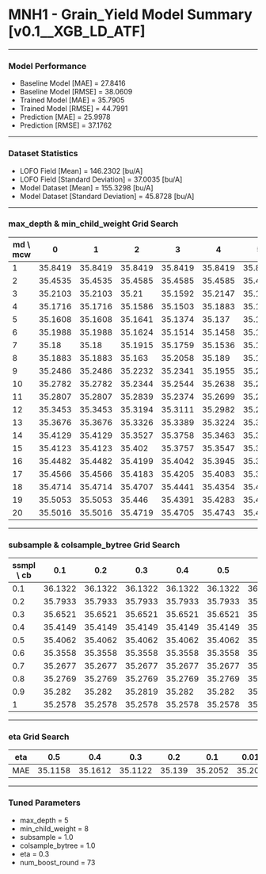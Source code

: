 # MNH1 - Grain_Yield Model Summary [v0.1__XGB_LD_ATF]

***

### Model Performance

- Baseline Model [MAE] = 27.8416
- Baseline Model [RMSE] = 38.0609
- Trained Model [MAE] = 35.7905
- Trained Model [RMSE] = 44.7991
- Prediction [MAE] = 25.9978
- Prediction [RMSE] = 37.1762
***

### Dataset Statistics

- LOFO Field [Mean] = 146.2302 [bu/A]
- LOFO Field [Standard Deviation] = 37.0035 [bu/A]
- Model Dataset [Mean] = 155.3298 [bu/A]
- Model Dataset [Standard Deviation] = 45.8728 [bu/A]
***

### max_depth & min_child_weight Grid Search

|   md \ mcw |       0 |       1 |       2 |       3 |       4 |       5 |       6 |       7 |       8 |       9 |      10 |      11 |      12 |      13 |      14 |      15 |      16 |      17 |      18 |      19 |      20 |
|------------|---------|---------|---------|---------|---------|---------|---------|---------|---------|---------|---------|---------|---------|---------|---------|---------|---------|---------|---------|---------|---------|
|          1 | 35.8419 | 35.8419 | 35.8419 | 35.8419 | 35.8419 | 35.8419 | 35.8419 | 35.8407 | 35.7982 | 35.8185 | 35.7989 | 35.7966 | 35.8048 | 35.8302 | 35.8302 | 35.8302 | 35.8286 | 35.8127 | 35.8127 | 35.8127 | 35.8127 |
|          2 | 35.4535 | 35.4535 | 35.4585 | 35.4585 | 35.4585 | 35.4767 | 35.4055 | 35.313  | 35.2839 | 35.4485 | 35.4858 | 35.3644 | 35.3365 | 35.3156 | 35.4895 | 35.4645 | 35.3561 | 35.3819 | 35.4858 | 35.4203 | 35.429  |
|          3 | 35.2103 | 35.2103 | 35.21   | 35.1592 | 35.2147 | 35.1652 | 35.1923 | 35.243  | 35.197  | 35.238  | 35.2142 | 35.2061 | 35.1856 | 35.4308 | 35.2703 | 35.2306 | 35.2324 | 35.257  | 35.314  | 35.3858 | 35.2589 |
|          4 | 35.1716 | 35.1716 | 35.1586 | 35.1503 | 35.1883 | 35.1394 | 35.169  | 35.1813 | 35.1508 | 35.1845 | 35.1885 | 35.1919 | 35.242  | 35.1908 | 35.1652 | 35.1579 | 35.2172 | 35.1942 | 35.1844 | 35.2139 | 35.2013 |
|          5 | 35.1608 | 35.1608 | 35.1641 | 35.1374 | 35.137  | 35.1448 | 35.1232 | 35.1315 | 35.1122 | 35.1444 | 35.1539 | 35.1705 | 35.1809 | 35.2023 | 35.2135 | 35.1853 | 35.1561 | 35.2049 | 35.1926 | 35.2027 | 35.1619 |
|          6 | 35.1988 | 35.1988 | 35.1624 | 35.1514 | 35.1458 | 35.1655 | 35.146  | 35.1326 | 35.13   | 35.1428 | 35.1189 | 35.1388 | 35.162  | 35.1404 | 35.151  | 35.164  | 35.1671 | 35.1686 | 35.1667 | 35.1703 | 35.1617 |
|          7 | 35.18   | 35.18   | 35.1915 | 35.1759 | 35.1536 | 35.1975 | 35.1669 | 35.1708 | 35.1884 | 35.1773 | 35.1758 | 35.1647 | 35.1927 | 35.1529 | 35.1428 | 35.1754 | 35.1606 | 35.1778 | 35.1397 | 35.1874 | 35.1559 |
|          8 | 35.1883 | 35.1883 | 35.163  | 35.2058 | 35.189  | 35.1569 | 35.1807 | 35.1626 | 35.1837 | 35.1473 | 35.1795 | 35.1385 | 35.1395 | 35.1979 | 35.1411 | 35.1657 | 35.1258 | 35.1616 | 35.1531 | 35.2    | 35.1726 |
|          9 | 35.2486 | 35.2486 | 35.2232 | 35.2341 | 35.1955 | 35.21   | 35.2128 | 35.1866 | 35.1784 | 35.1812 | 35.2212 | 35.2043 | 35.1935 | 35.1849 | 35.1663 | 35.1966 | 35.2056 | 35.1996 | 35.1608 | 35.16   | 35.1631 |
|         10 | 35.2782 | 35.2782 | 35.2344 | 35.2544 | 35.2638 | 35.2411 | 35.207  | 35.1781 | 35.2011 | 35.2263 | 35.1788 | 35.1801 | 35.1795 | 35.2078 | 35.1688 | 35.1564 | 35.1723 | 35.1808 | 35.1735 | 35.167  | 35.1539 |
|         11 | 35.2807 | 35.2807 | 35.2839 | 35.2374 | 35.2699 | 35.2469 | 35.2542 | 35.2522 | 35.2298 | 35.2173 | 35.2357 | 35.2012 | 35.2372 | 35.1901 | 35.2036 | 35.2356 | 35.1883 | 35.1743 | 35.2147 | 35.147  | 35.1507 |
|         12 | 35.3453 | 35.3453 | 35.3194 | 35.3111 | 35.2982 | 35.2754 | 35.2469 | 35.2556 | 35.2496 | 35.2321 | 35.2402 | 35.2308 | 35.2568 | 35.2441 | 35.2266 | 35.2301 | 35.211  | 35.1952 | 35.1921 | 35.1608 | 35.1562 |
|         13 | 35.3676 | 35.3676 | 35.3326 | 35.3389 | 35.3224 | 35.3126 | 35.2931 | 35.2875 | 35.2984 | 35.269  | 35.2531 | 35.2323 | 35.2453 | 35.238  | 35.2514 | 35.2352 | 35.2217 | 35.1987 | 35.1892 | 35.1751 | 35.1946 |
|         14 | 35.4129 | 35.4129 | 35.3527 | 35.3758 | 35.3463 | 35.3428 | 35.342  | 35.2938 | 35.3032 | 35.3021 | 35.2929 | 35.2604 | 35.2635 | 35.2356 | 35.2557 | 35.2683 | 35.2662 | 35.2151 | 35.2115 | 35.2003 | 35.1912 |
|         15 | 35.4123 | 35.4123 | 35.402  | 35.3757 | 35.3547 | 35.3541 | 35.3415 | 35.3314 | 35.2766 | 35.3188 | 35.3013 | 35.2811 | 35.2912 | 35.247  | 35.2501 | 35.2435 | 35.2528 | 35.2314 | 35.2286 | 35.2054 | 35.2054 |
|         16 | 35.4482 | 35.4482 | 35.4199 | 35.4042 | 35.3945 | 35.3713 | 35.3642 | 35.3327 | 35.3208 | 35.2939 | 35.3193 | 35.2968 | 35.2725 | 35.2725 | 35.2958 | 35.2769 | 35.2857 | 35.2521 | 35.2447 | 35.2073 | 35.2097 |
|         17 | 35.4566 | 35.4566 | 35.4183 | 35.4205 | 35.4083 | 35.3928 | 35.3743 | 35.3338 | 35.3297 | 35.316  | 35.2991 | 35.2996 | 35.3052 | 35.305  | 35.289  | 35.2602 | 35.2753 | 35.2552 | 35.2524 | 35.2116 | 35.2343 |
|         18 | 35.4714 | 35.4714 | 35.4707 | 35.4441 | 35.4354 | 35.4053 | 35.3854 | 35.3589 | 35.3716 | 35.3427 | 35.3245 | 35.3338 | 35.3155 | 35.2871 | 35.284  | 35.2678 | 35.2832 | 35.2587 | 35.2443 | 35.2256 | 35.232  |
|         19 | 35.5053 | 35.5053 | 35.446  | 35.4391 | 35.4283 | 35.4153 | 35.412  | 35.3784 | 35.3744 | 35.3394 | 35.3457 | 35.3512 | 35.3254 | 35.297  | 35.3178 | 35.3102 | 35.2679 | 35.2783 | 35.2409 | 35.2535 | 35.2383 |
|         20 | 35.5016 | 35.5016 | 35.4719 | 35.4705 | 35.4743 | 35.4377 | 35.4228 | 35.3931 | 35.4022 | 35.3659 | 35.3483 | 35.35   | 35.3318 | 35.3157 | 35.3269 | 35.2908 | 35.3179 | 35.2572 | 35.2412 | 35.2601 | 35.2364 |

***

### subsample & colsample_bytree Grid Search

|   ssmpl \ cb |     0.1 |     0.2 |     0.3 |     0.4 |     0.5 |     0.6 |     0.7 |     0.8 |     0.9 |     1.0 |
|--------------|---------|---------|---------|---------|---------|---------|---------|---------|---------|---------|
|          0.1 | 36.1322 | 36.1322 | 36.1322 | 36.1322 | 36.1322 | 36.1322 | 36.1322 | 36.1322 | 36.1322 | 35.9878 |
|          0.2 | 35.7933 | 35.7933 | 35.7933 | 35.7933 | 35.7933 | 35.7933 | 35.7933 | 35.7933 | 35.7933 | 35.5933 |
|          0.3 | 35.6521 | 35.6521 | 35.6521 | 35.6521 | 35.6521 | 35.6521 | 35.6521 | 35.6521 | 35.6521 | 35.4204 |
|          0.4 | 35.4149 | 35.4149 | 35.4149 | 35.4149 | 35.4149 | 35.4149 | 35.4149 | 35.4149 | 35.4149 | 35.4083 |
|          0.5 | 35.4062 | 35.4062 | 35.4062 | 35.4062 | 35.4062 | 35.4062 | 35.4062 | 35.4062 | 35.4062 | 35.1903 |
|          0.6 | 35.3558 | 35.3558 | 35.3558 | 35.3558 | 35.3558 | 35.3558 | 35.3558 | 35.3558 | 35.3558 | 35.2756 |
|          0.7 | 35.2677 | 35.2677 | 35.2677 | 35.2677 | 35.2677 | 35.2677 | 35.2677 | 35.2677 | 35.2677 | 35.2258 |
|          0.8 | 35.2769 | 35.2769 | 35.2769 | 35.2769 | 35.2769 | 35.2769 | 35.2769 | 35.2769 | 35.2769 | 35.1787 |
|          0.9 | 35.282  | 35.282  | 35.2819 | 35.282  | 35.282  | 35.282  | 35.282  | 35.282  | 35.282  | 35.2048 |
|          1   | 35.2578 | 35.2578 | 35.2578 | 35.2578 | 35.2578 | 35.2578 | 35.2578 | 35.2578 | 35.2578 | 35.1122 |

***

### eta Grid Search

| eta   |     0.5 |     0.4 |     0.3 |    0.2 |     0.1 |   0.01 |   0.001 |
|-------|---------|---------|---------|--------|---------|--------|---------|
| MAE   | 35.1158 | 35.1612 | 35.1122 | 35.139 | 35.2052 | 35.205 | 62.9435 |

***

### Tuned Parameters

- max_depth = 5
- min_child_weight = 8
- subsample = 1.0
- colsample_bytree = 1.0
- eta = 0.3
- num_boost_round = 73
